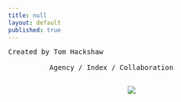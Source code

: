 ```yaml
---
title: null
layout: default
published: true
---
```

<pre>
Created by Tom Hackshaw

          Agency / Index / Collaboration
    
</pre>
<center>

<img src="https://i.imgur.com/To2hbEZl.jpg">

</center>
